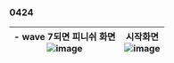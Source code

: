 ### 0424  

|- wave 7되면 피니쉬 화면<br>![image](https://github.com/s8st/20240320FinalProject/assets/153998744/a6235576-db9d-4e46-ada0-4b057f974897)|시작화면 <br>![image](https://github.com/s8st/20240320FinalProject/assets/153998744/277607db-026c-426c-b215-63fcbf6f7b88)|
|--|--|
